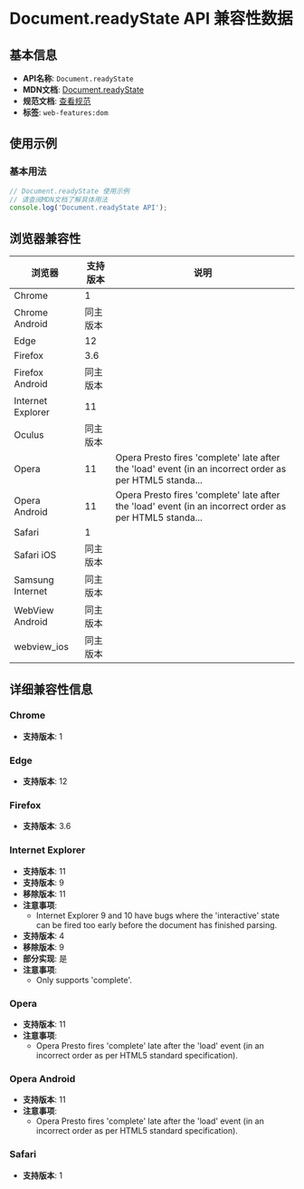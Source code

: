 # Document.readyState API 兼容性数据

## 基本信息

- **API名称**: `Document.readyState`
- **MDN文档**: [Document.readyState](https://developer.mozilla.org/docs/Web/API/Document/readyState)
- **规范文档**: [查看规范](https://html.spec.whatwg.org/multipage/dom.html#current-document-readiness)
- **标签**: `web-features:dom`

## 使用示例

### 基本用法

```javascript
// Document.readyState 使用示例
// 请查阅MDN文档了解具体用法
console.log('Document.readyState API');
```

## 浏览器兼容性

| 浏览器 | 支持版本 | 说明 |
|--------|----------|------|
| Chrome | 1 |  |
| Chrome Android | 同主版本 |  |
| Edge | 12 |  |
| Firefox | 3.6 |  |
| Firefox Android | 同主版本 |  |
| Internet Explorer | 11 |  |
| Oculus | 同主版本 |  |
| Opera | 11 | Opera Presto fires 'complete' late after the 'load' event (in an incorrect order as per HTML5 standa... |
| Opera Android | 11 | Opera Presto fires 'complete' late after the 'load' event (in an incorrect order as per HTML5 standa... |
| Safari | 1 |  |
| Safari iOS | 同主版本 |  |
| Samsung Internet | 同主版本 |  |
| WebView Android | 同主版本 |  |
| webview_ios | 同主版本 |  |

## 详细兼容性信息

### Chrome

- **支持版本**: 1

### Edge

- **支持版本**: 12

### Firefox

- **支持版本**: 3.6

### Internet Explorer

- **支持版本**: 11
- **支持版本**: 9
- **移除版本**: 11
- **注意事项**:
  - Internet Explorer 9 and 10 have bugs where the 'interactive' state can be fired too early before the document has finished parsing.
- **支持版本**: 4
- **移除版本**: 9
- **部分实现**: 是
- **注意事项**:
  - Only supports 'complete'.

### Opera

- **支持版本**: 11
- **注意事项**:
  - Opera Presto fires 'complete' late after the 'load' event (in an incorrect order as per HTML5 standard specification).

### Opera Android

- **支持版本**: 11
- **注意事项**:
  - Opera Presto fires 'complete' late after the 'load' event (in an incorrect order as per HTML5 standard specification).

### Safari

- **支持版本**: 1

